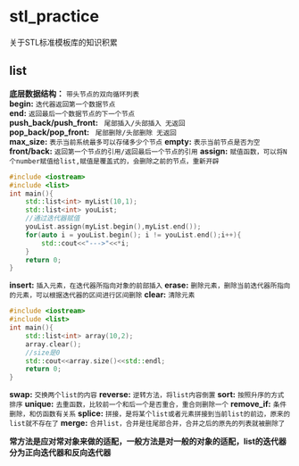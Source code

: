 # stl_practice
关于STL标准模板库的知识积累

## list
**底层数据结构：** ```带头节点的双向循环列表```\
**begin:** ```迭代器返回第一个数据节点```\
**end:** ```返回最后一个数据节点的下一个节点```\
**push_back/push_front:** ``` 尾部插入/头部插入 无返回```\
**pop_back/pop_front:** ``` 尾部删除/头部删除 无返回``` \
**max_size:** ```表示当前系统最多可以存储多少个节点```
**empty:** ```表示当前节点是否为空```
**front/back:** ```返回第一个节点的引用/返回最后一个节点的引用```
**assign:** ```赋值函数，可以将N个number赋值给list,赋值是覆盖式的，会删除之前的节点，重新开辟```
```c++
#include <iostream>
#include <list>
int main(){
    std::list<int> myList(10,1);
    std::list<int> youList;
    //通过迭代器赋值
    youList.assign(myList.begin(),myList.end());
	for(auto i = youList.begin(); i != youList.end();i++){
		std::cout<<"--->"<<*i;
	}
    return 0;
}
```
**insert:** ```插入元素，在迭代器所指向对象的前部插入```
**erase:** ```删除元素，删除当前迭代器所指向的元素，可以根据迭代器的区间进行区间删除```
**clear:** ```清除元素```
```c++
#include <iostream>
#include <list>
int main(){
	std::list<int> array(10,2);
	array.clear();
	//size是0
	std::cout<<array.size()<<std::endl;
	return 0;
}
```
**swap:** ```交换两个list的内容```
**reverse:** ```逆转方法，将list内容倒置```
**sort:** ```按照升序的方式排序```
**unique:** ```去重函数，比较前一个和后一个是否重合，重合则删除一个```
**remove_if:** ```条件删除，和仿函数有关系```
**splice:** ```拼接，是将某个list或者元素拼接到当前list的前边，原来的list就不存在了```
**merge:** ```合并list，合并是往尾部合并，合并之后的原先的列表就被删除了```

**常方法是应对常对象来做的适配，一般方法是对一般的对象的适配，list的迭代器分为正向迭代器和反向迭代器**





